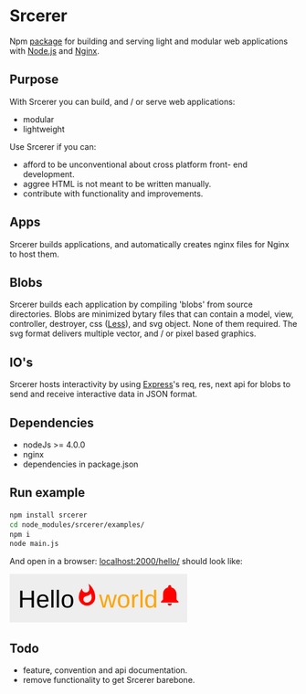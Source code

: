 # Srcerer
Npm [package](https://www.npmjs.com/package/srcerer) for building and serving light and modular web applications with [Node.js](https://nodejs.org) and [Nginx](http://nginx.org).

## Purpose
With Srcerer you can build, and / or serve web applications:
- modular
- lightweight

Use Srcerer if you can:
- afford to be unconventional about cross platform front- end development.
- aggree HTML is not meant to be written manually.
- contribute with functionality and improvements.

## Apps
Srcerer builds applications, and automatically creates nginx files for Nginx to host them.

## Blobs
Srcerer builds each application by compiling 'blobs' from source directories. Blobs are minimized bytary files that can contain a model, view, controller, destroyer, css ([Less](http://lesscss.org)), and svg object. None of them required. The svg format delivers multiple vector, and / or pixel based graphics.

## IO's
Srcerer hosts interactivity by using [Express](https://expressjs.com)'s req, res, next api for blobs to send and receive interactive data in JSON format. 

## Dependencies
- nodeJs >= 4.0.0
- nginx
- dependencies in package.json

## Run example
```bash
npm install srcerer
cd node_modules/srcerer/examples/
npm i
node main.js
```
And open in a browser: [localhost:2000/hello/](http://localhost:2000/hello/)
should look like:

![helloWorld](examples/hello/hello.png)

## Todo
- feature, convention and api documentation. 
- remove functionality to get Srcerer barebone.

